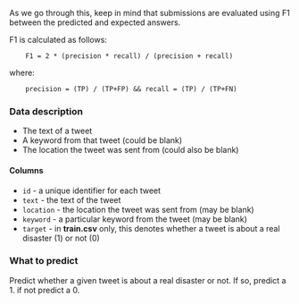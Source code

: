 As we go through this, keep in mind that submissions are evaluated using F1 between the predicted and expected answers.

F1 is calculated as follows:

        F1 = 2 * (precision * recall) / (precision + recall)

where:

        precision = (TP) / (TP+FP) && recall = (TP) / (TP+FN)

### Data description

- The text of a tweet
- A keyword from that tweet (could be blank)
- The location the tweet was sent from (could also be blank)

#### Columns

- `id` - a unique identifier for each tweet
- `text` - the text of the tweet
- `location` - the location the tweet was sent from (may be blank)
- `keyword` - a particular keyword from the tweet (may be blank)
- `target` - in **train.csv** only, this denotes whether a tweet is about a real disaster (1) or not (0)

### What to predict
Predict whether a given tweet is about a real disaster or not. If so, predict a 1. if not predict a 0.

